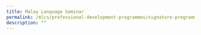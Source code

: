 ```yaml
---
title: Malay Language Seminar
permalink: /mlcs/professional-development-programmes/signature-programme-program-teras/malay-language-seminar/
description: ""
---
```

